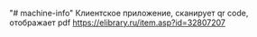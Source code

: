 "# machine-info" 
Клиентское приложение, сканирует qr code, отображает pdf
https://elibrary.ru/item.asp?id=32807207
